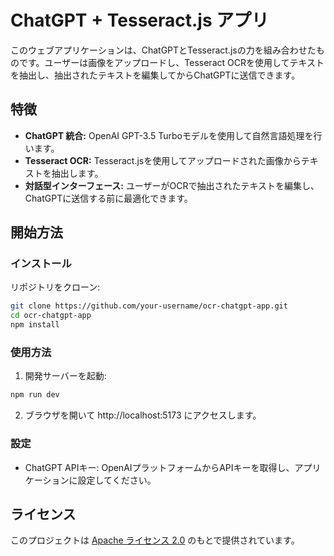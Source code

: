 # ChatGPT + Tesseract.js アプリ


このウェブアプリケーションは、ChatGPTとTesseract.jsの力を組み合わせたものです。ユーザーは画像をアップロードし、Tesseract OCRを使用してテキストを抽出し、抽出されたテキストを編集してからChatGPTに送信できます。


## 特徴

- **ChatGPT 統合:** OpenAI GPT-3.5 Turboモデルを使用して自然言語処理を行います。
- **Tesseract OCR:** Tesseract.jsを使用してアップロードされた画像からテキストを抽出します。
- **対話型インターフェース:** ユーザーがOCRで抽出されたテキストを編集し、ChatGPTに送信する前に最適化できます。


## 開始方法

### インストール

リポジトリをクローン:

```bash
git clone https://github.com/your-username/ocr-chatgpt-app.git
cd ocr-chatgpt-app
npm install
```


### 使用方法

1. 開発サーバーを起動:

```bash
npm run dev
```

2. ブラウザを開いて http://localhost:5173 にアクセスします。


### 設定

- ChatGPT APIキー: OpenAIプラットフォームからAPIキーを取得し、アプリケーションに設定してください。


## ライセンス

このプロジェクトは [Apache ライセンス 2.0](https://licenses.opensource.jp/Apache-2.0/Apache-2.0.html) のもとで提供されています。

